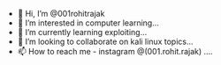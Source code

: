 - 👋 Hi, I’m @001rohitrajak
- 👀 I’m interested in computer learning...
- 🌱 I’m currently learning exploiting...
- 💞️ I’m looking to collaborate on kali linux topics...
- 📫 How to reach me - instagram @(001.rohit.rajak) ....

<!---
001rohitrajak/001rohitrajak is a ✨ special ✨ repository because its `README.md` (this file) appears on your GitHub profile.
You can click the Preview link to take a look at your changes.
--->
